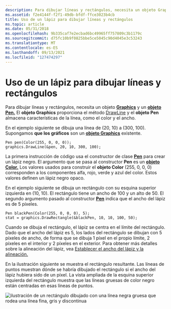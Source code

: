 ```yaml
---
description: Para dibujar líneas y rectángulos, necesita un objeto Graphics y un objeto Pen. El objeto Graphics proporciona el método DrawLine y el objeto Pen almacena características de la línea, como el color y el ancho.
ms.assetid: f2e4144f-f2f1-49db-bfdf-ffce3023b4cb
title: Uso de un lápiz para dibujar líneas y rectángulos
ms.topic: article
ms.date: 05/31/2018
ms.openlocfilehash: 9b335caf7e2ecbad6bc49965ff757809c3b1179c
ms.sourcegitcommit: d75fc10b9f0825bbe5ce5045c90d4045e3c53243
ms.translationtype: MT
ms.contentlocale: es-ES
ms.lasthandoff: 09/13/2021
ms.locfileid: "127474297"
---
```

# <a name="using-a-pen-to-draw-lines-and-rectangles"></a>Uso de un lápiz para dibujar líneas y rectángulos

Para dibujar líneas y rectángulos, necesita un objeto [**Graphics**](/windows/win32/api/gdiplusgraphics/nl-gdiplusgraphics-graphics) y un [**objeto Pen.**](/windows/win32/api/gdipluspen/nl-gdipluspen-pen) El **objeto Graphics** proporciona el método [DrawLine](/windows/win32/api/gdiplusgraphics/nf-gdiplusgraphics-graphics-drawline(inconstpen_inint_inint_inint_inint)) y el **objeto Pen** almacena características de la línea, como el color y el ancho.

En el ejemplo siguiente se dibuja una línea de (20, 10) a (300, 100). Supongamos **que los gráficos** son un [**objeto Graphics**](/windows/win32/api/gdiplusgraphics/nl-gdiplusgraphics-graphics) existente.


```
Pen pen(Color(255, 0, 0, 0));
graphics.DrawLine(&pen, 20, 10, 300, 100);
```



La primera instrucción de código usa el constructor de clase [**Pen**](/windows/win32/api/gdipluspen/nl-gdipluspen-pen) para crear un lápiz negro. El argumento que se pasa al constructor **Pen** es un [**objeto Color.**](/windows/win32/api/gdipluscolor/nl-gdipluscolor-color) Los valores usados para construir el **objeto Color** (255, 0, 0, 0) corresponden a los componentes alfa, rojo, verde y azul del color. Estos valores definen un lápiz negro opaco.

En el ejemplo siguiente se dibuja un rectángulo con su esquina superior izquierda en (10, 10). El rectángulo tiene un ancho de 100 y un alto de 50. El segundo argumento pasado al constructor [**Pen**](/windows/win32/api/gdipluspen/nl-gdipluspen-pen) indica que el ancho del lápiz es de 5 píxeles.


```
Pen blackPen(Color(255, 0, 0, 0), 5);
stat = graphics.DrawRectangle(&blackPen, 10, 10, 100, 50);
```



Cuando se dibuja el rectángulo, el lápiz se centra en el límite del rectángulo. Dado que el ancho del lápiz es 5, los lados del rectángulo se dibujan con 5 píxeles de ancho, de forma que se dibuja 1 píxel en el propio límite, 2 píxeles en el interior y 2 píxeles en el exterior. Para obtener más detalles sobre la alineación del lápiz, vea [Establecer el ancho del lápiz y la alineación.](-gdiplus-setting-pen-width-and-alignment-use.md)

En la ilustración siguiente se muestra el rectángulo resultante. Las líneas de puntos muestran dónde se habría dibujado el rectángulo si el ancho del lápiz hubiera sido de un píxel. La vista ampliada de la esquina superior izquierda del rectángulo muestra que las líneas gruesas de color negro están centradas en esas líneas de puntos.

![ilustración de un rectángulo dibujado con una línea negra gruesa que rodea una línea fina, gris y discontinua](images/pens1.png)

 

 



